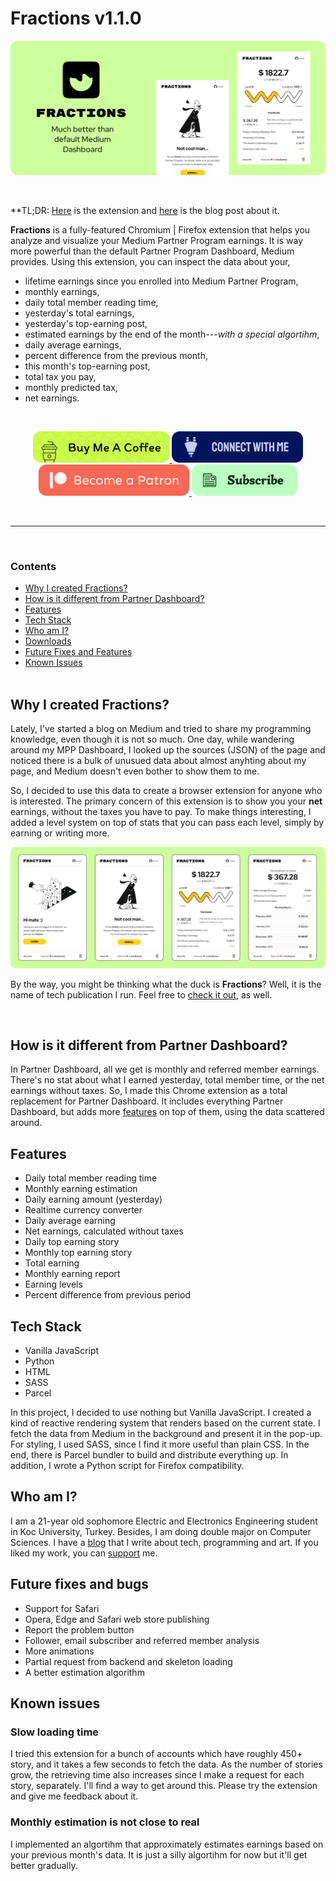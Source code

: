 # Fractions v1.1.0

<p align="center">
	<a href="https://medium.com/better-marketing/a-better-medium-partner-dashboard-fractions-c68cc211fbc1">
		<img src="docs/cover.png"  >
	</a>
</p>

<br />

\*\*TL;DR: [Here](https://chrome.google.com/webstore/detail/fractions-medium-partner/fileepgfmlpabmkbocijoaggdmlhenbf) is the extension and [here](https://bettermarketing.pub/a-better-medium-partner-dashboard-fractions-c68cc211fbc1) is the blog post about it.

**Fractions** is a fully-featured Chromium | Firefox extension that helps you analyze and visualize your Medium Partner Program earnings. It is way more powerful than the default Partner Program Dashboard, Medium provides. Using this extension, you can inspect the data about your,

- lifetime earnings since you enrolled into Medium Partner Program,
- monthly earnings,
- daily total member reading time,
- yesterday's total earnings,
- yesterday's top-earning post,
- estimated earnings by the end of the month---_with a special algortihm_,
- daily average earnings,
- percent difference from the previous month,
- this month's top-earning post,
- total tax you pay,
- monthly predicted tax,
- net earnings.

<br/>

<p align="center">
	<a href="https://ko-fi.com/candurmuss" >
		<img src="docs/kofi.svg" height="50">
	</a>
	<a href="https://candurmuss.bio.link/" >
		<img src="docs/biolink.svg" height="50">
	</a>
	<a href="https://www.patreon.com/candurmuss" >
		<img src="docs/patreon.svg" height="50">
	</a>
	<a href="https://mailchi.mp/a45f8fb96cc9/subscribe" >
		<img src="docs/mail.svg" height="50">
	</a>
</p>

<br/>

---

<br/>

### Contents

- [Why I created Fractions?](#why-i-created-fractions)
- [How is it different from Partner Dashboard?](#how-is-it-different-from-partner-dashboard)
- [Features](#features)
- [Tech Stack](#tech-stack)
- [Who am I?](#who-am-i)
- [Downloads](#https://github.com/XenoverseUp/fractions/releases)
- [Future Fixes and Features](#future-fixes-and-bugs)
- [Known Issues](#known-issues)  
  <br />

## Why I created Fractions?

Lately, I've started a blog on Medium and tried to share my programming knowledge, even though it is not so much. One day, while wandering around my MPP Dashboard, I looked up the sources (JSON) of the page and noticed there is a bulk of unusued data about almost anyhting about my page, and Medium doesn't even bother to show them to me.

So, I decided to use this data to create a browser extension for anyone who is interested. The primary concern of this extension is to show you your **net** earnings, without the taxes you have to pay. To make things interesting, I added a level system on top of stats that you can pass each level, simply by earning or writing more.

<p align="center">
	<a href="https://medium.com/better-marketing/a-better-medium-partner-dashboard-fractions-c68cc211fbc1">
		<img src="docs/ss.png" >
	</a>
</p>

By the way, you might be thinking what the duck is **Fractions**? Well, it is the name of tech publication I run. Feel free to [check it out](https://medium.com/fractions), as well.

<br/>

## How is it different from Partner Dashboard?

In Partner Dashboard, all we get is monthly and referred member earnings. There's no stat about what I earned yesterday, total member time, or the net earnings without taxes. So, I made this Chrome extension as a total replacement for Partner Dashboard. It includes everything Partner Dashboard, but adds more [features](#features) on top of them, using the data scattered around.

## Features

- Daily total member reading time
- Monthly earning estimation
- Daily earning amount (yesterday)
- Realtime currency converter
- Daily average earning
- Net earnings, calculated without taxes
- Daily top earning story
- Monthly top earning story
- Total earning
- Monthly earning report
- Earning levels
- Percent difference from previous period

## Tech Stack

- Vanilla JavaScript
- Python
- HTML
- SASS
- Parcel

In this project, I decided to use nothing but Vanilla JavaScript. I created a kind of reactive rendering system that renders based on the current state. I fetch the data from Medium in the background and present it in the pop-up. For styling, I used SASS, since I find it more useful than plain CSS. In the end, there is Parcel bundler to build and distribute everything up. In addition, I wrote a Python script for Firefox compatibility.

## Who am I?

I am a 21-year old sophomore Electric and Electronics Engineering student in Koc University, Turkey. Besides, I am doing double major on Computer Sciences. I have a [blog](https://candurmuss.medium.com/) that I write about tech, programming and art. If you liked my work, you can [support](https://ko-fi.com/candurmuss) me.

## Future fixes and bugs

- Support for Safari
- Opera, Edge and Safari web store publishing
- Report the problem button
- Follower, email subscriber and referred member analysis
- More animations
- Partial request from backend and skeleton loading
- A better estimation algorithm

## **Known issues**

### **Slow loading time**

I tried this extension for a bunch of accounts which have roughly 450+ story, and it takes a few seconds to fetch the data. As the number of stories grow, the retrieving time also increases since I make a request for each story, separately. I'll find a way to get around this. Please try the extension and give me feedback about it.

### **Monthly estimation is not close to real**

I implemented an algortihm that approximately estimates earnings based on your previous month's data. It is just a silly algortihm for now but it'll get better gradually.
